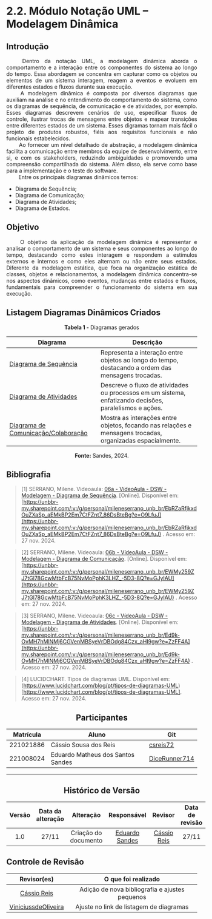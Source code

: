 # 2.2. Módulo Notação UML – Modelagem Dinâmica

<!-- Foco_2: Modelagem UML Dinâmica.

Entrega Mínima: 1 Modelo Dinâmico (ESCOPO: Diagrama de Sequência; Diagrama de Atividades; Diagrama de Comunicação/Colaboração ou Diagrama de Estados).

Apresentação (em sala) explicando o modelo dinâmico especificado, com: (i) rastro claro aos membros participantes (MOSTRAR QUADRO DE PARTICIPAÇÕES & COMMITS); (ii) justificativas & senso crítico sobre o modelo, e (iii) comentários gerais sobre o trabalho em equipe. Tempo da Apresentação: +/- 5min. Recomendação: Apresentar diretamente via Wiki ou GitPages do Projeto. Baixar os conteúdos com antecedência, evitando problemas de internet no momento de exposição nas Dinâmicas de Avaliação.

A Wiki ou GitPages do Projeto deve conter um tópico dedicado ao Módulo Modelagem Dinâmica (Notação UML), com 1 modelo, histórico de versões, referências, e demais detalhamentos gerados pela equipe nesse escopo. -->

## Introdução 
<!--  
- **Apresente o tema do projeto ou estudo;**
- **Busque trazer referências no decorrer do texto;**
- Destaque a relevância do diagrama ou abordagem para a área de aplicação.
- Mencione brevemente os principais aspectos que serão abordados no documento.
-->

<div align="justify">&emsp;&emsp;
Dentro da notação UML, a modelagem dinâmica aborda o comportamento e a interação entre os componentes do sistema ao longo do tempo. Essa abordagem se concentra em capturar como os objetos ou elementos de um sistema interagem, reagem a eventos e evoluem em diferentes estados e fluxos durante sua execução.
</div>

<div align="justify">&emsp;&emsp;
A modelagem dinâmica é composta por diversos diagramas que auxiliam na análise e no entendimento do comportamento do sistema, como os diagramas de sequência, de comunicação e de atividades, por exemplo. Esses diagramas descrevem cenários de uso, especificar fluxos de controle, ilustrar trocas de mensagens entre objetos e mapear transições entre diferentes estados de um sistema. Esses digramas tornam mais fácil o projeto de produtos robustos, fiéis aos requisitos funcionais e não funcionais estabelecidos.
</div>

<div align="justify">&emsp;&emsp;
Ao fornecer um nível detalhado de abstração, a modelagem dinâmica facilita a comunicação entre membros da equipe de desenvolvimento, entre si, e com os stakeholders, reduzindo ambiguidades e promovendo uma compreensão compartilhada do sistema. Além disso, ela serve como base para a implementação e o teste do software.
</div>

<div align="justify">&emsp;&emsp;
Entre os principais diagramas dinâmicos temos:
</div>

- Diagrama de Sequência;
- Diagrama de Comunicação;
- Diagrama de Atividades;
- Diagrama de Estados.

## Objetivo
<!--  
- **Declare o que se pretende alcançar com o diagrama em projetos no geral; Busque referenciar!**
- **Declare o que se pretende alcançar com o diagrama para equipe neste contexto;**
- **Destaque os resultados esperados, como soluções para problemas, melhorias no entendimento ou suporte à tomada de decisões.**
-->

<div align="justify">&emsp;&emsp;
O objetivo da aplicação da modelagem dinâmica é representar e analisar o comportamento de um sistema e seus componentes ao longo do tempo, destacando como estes interagem e respondem a estímulos externos e internos e como eles alternam ou não entre seus estados. Diferente da modelagem estática, que foca na organização estática de classes, objetos e relacionamentos, a modelagem dinâmica concentra-se nos aspectos dinâmicos, como eventos, mudanças entre estados e fluxos, fundamentais para compreender o funcionamento do sistema em sua execução.
</div>

## Listagem Diagramas Dinâmicos Criados
<!--  
- **Explique o processo utilizado para desenvolver o trabalho. COMO foi feito?**
- **Descreva as ferramentas, técnicas ou referências utilizadas na construção do diagrama ou solução. Se houver alguma ferramenta específica determinada pela professora, a sugestão é usá-la sendo em qualquer etapa do processo. Podem começar com uma ferramenta que já são familiarizados e depois explorar outras ferramentas.**
- Se desejarem, podem citar os desafios encontrados seguindo a metodologia, propostas de melhoria, etc.
-->

<center><b>Tabela 1 -</b> Diagramas gerados</center>

| **Diagrama**                                                        | **Descrição**                                                                                             |
| ------------------------------------------------------------------- | --------------------------------------------------------------------------------------------------------- |
| [Diagrama de Sequência](../Projeto/DiagramaDeSequencia.md)                                       | Representa a interação entre objetos ao longo do tempo, destacando a ordem das mensagens trocadas.        |
| [Diagrama de Atividades](../Projeto/DiagramaDeAtividades.md) | Descreve o fluxo de atividades ou processos em um sistema, enfatizando decisões, paralelismos e ações.    |
| [Diagrama de Comunicação/Colaboração](../Projeto/DiagramadeComunicacao.md)                         | Mostra as interações entre objetos, focando nas relações e mensagens trocadas, organizadas espacialmente. |
<center><b>Fonte:</b> Sandes, 2024.</center>

<!-- ### Versões Anteriores

<details>
<summary>Visualizar versão 1.2</summary>

### Versão 1.2 -->

<!-- Aqui documente as mudanças de uma versão para a outra -->
<!-- A Figura 1 apresenta não só o BPMN revisado como também alguns materiais utilizados durante sua confecção.

<center><b>Figura 1 -</b> BPMN revisado versão 1.2</center>

![Versao 1.2](../assets/BPMN/bpmn2.png)

<center><b>Fonte:</b> Lemos, 2024.</center>

</details>

<details>
<summary>Visualizar versão 1.1</summary>

### Versão 1.1

A Figura 2 apresenta não só o BPMN revisado como também alguns materiais utilizados durante sua confecção.

<center><b>Figura 2 -</b> BPMN revisado versão 1.1</center>

![Versao 1.1](../assets/BPMN/bpmnRevisado.jpg)

<center><b>Fonte:</b> Silva, Lemos, Sandes, Carvalho, 2024.</center>

</details>

<details>
<summary>Visualizar versão 1.0</summary>

### Versão 1.0

Primeira adaptação ao Bizagi pode ser vista na Figura 3.

<center><b>Figura 3 -</b> BPMN adaptado ao Bizagi versão 1.0</center>

![Versão 1.0](../assets/BPMN/BPMN.png)

<center><b>Fonte:</b> Bartz, Rodrigues, Reis, Sandes, Lemos,  Carvalho, Silva, Santos, Alves, Santos, 2024.</center>

</details> -->


## Bibliografia 

<!-- - **Altere!**-->

> [1] SERRANO, Milene. Videoaula: [06a - VídeoAula - DSW - Modelagem - Diagrama de Sequência](https://unbbr-my.sharepoint.com/:v:/g/personal/mileneserrano_unb_br/EbRZaRfjkxdOuZXaSp_aEMkBP2Em7CtFZnt7_86DsBteBg?e=O9LfuJ). [Online]. Disponível em: [https://unbbr-my.sharepoint.com/:v:/g/personal/mileneserrano_unb_br/EbRZaRfjkxdOuZXaSp_aEMkBP2Em7CtFZnt7_86DsBteBg?e=O9LfuJ](https://unbbr-my.sharepoint.com/:v:/g/personal/mileneserrano_unb_br/EbRZaRfjkxdOuZXaSp_aEMkBP2Em7CtFZnt7_86DsBteBg?e=O9LfuJ) . Acesso em: 27 nov. 2024.

> [2] SERRANO, Milene. Videoaula: [06b - VídeoAula - DSW - Modelagem - Diagrama de Comunicação](https://unbbr-my.sharepoint.com/:v:/g/personal/mileneserrano_unb_br/EWMy259ZJ7tGl78GcwMtbFcB75NvMoPphK3LHZ_-5D3-8Q?e=GJyIAU). [Online]. Disponível em: [https://unbbr-my.sharepoint.com/:v:/g/personal/mileneserrano_unb_br/EWMy259ZJ7tGl78GcwMtbFcB75NvMoPphK3LHZ_-5D3-8Q?e=GJyIAU](https://unbbr-my.sharepoint.com/:v:/g/personal/mileneserrano_unb_br/EWMy259ZJ7tGl78GcwMtbFcB75NvMoPphK3LHZ_-5D3-8Q?e=GJyIAU) . Acesso em: 27 nov. 2024.

> [3] SERRANO, Milene. Videoaula: [06c - VídeoAula - DSW - Modelagem - Diagrama de Atividades](https://unbbr-my.sharepoint.com/:v:/g/personal/mileneserrano_unb_br/Ed9k-OvMH7hMlNMj6CGVenMBSyeVrDBOdg84Czx_aHI9gw?e=ZzFF4A). [Online]. Disponível em: [https://unbbr-my.sharepoint.com/:v:/g/personal/mileneserrano_unb_br/Ed9k-OvMH7hMlNMj6CGVenMBSyeVrDBOdg84Czx_aHI9gw?e=ZzFF4A](https://unbbr-my.sharepoint.com/:v:/g/personal/mileneserrano_unb_br/Ed9k-OvMH7hMlNMj6CGVenMBSyeVrDBOdg84Czx_aHI9gw?e=ZzFF4A) . Acesso em: 27 nov. 2024.

> [4] LUCIDCHART. Tipos de diagramas UML. Disponível em: (https://www.lucidchart.com/blog/pt/tipos-de-diagramas-UML)[https://www.lucidchart.com/blog/pt/tipos-de-diagramas-UML]. Acesso em: 27 nov. 2024.


<center>

## Participantes

</center>

<!-- de preferência: em ordem alfabética, seguindo o exemplo: -->

<div style="margin: 0 auto; width: fit-content;">

| Matrícula | Aluno                             | Git                                               |
| --------- | --------------------------------- | ------------------------------------------------- |
| 221021886 | Cássio Sousa dos Reis    | [csreis72](https://github.com/csreis72)             |
| 221008024 | Eduardo Matheus dos Santos Sandes | [DiceRunner714](https://github.com/DiceRunner714) |

</div>

---

<center>

## Histórico de Versão

</center>

<!-- Lembre de alterar a data -->

<div style="margin: 0 auto; width: fit-content;">

| Versão | Data da alteração |      Alteração       |                              Responsável                              | Revisor | Data de revisão |
| :----: | :---------------: | :------------------: | :-------------------------------------------------------------------: | :-----: | :-------------: |
|  1.0   |       27/11       | Criação do documento | [Eduardo Sandes](https://github.com/DiceRunner714) | [Cássio Reis](https://github.com/csreis72)       |    27/11             |

</div>

## Controle de Revisão

|                Revisor(es)                 |              O que foi realizado               |
| :----------------------------------------: | :--------------------------------------------: |
| [Cássio Reis](https://github.com/csreis72) | Adição de nova bibliografia e ajustes pequenos |
| [ViniciussdeOliveira](https://github.com/ViniciussdeOliveira) | Ajuste no link de listagem de diagramas |
